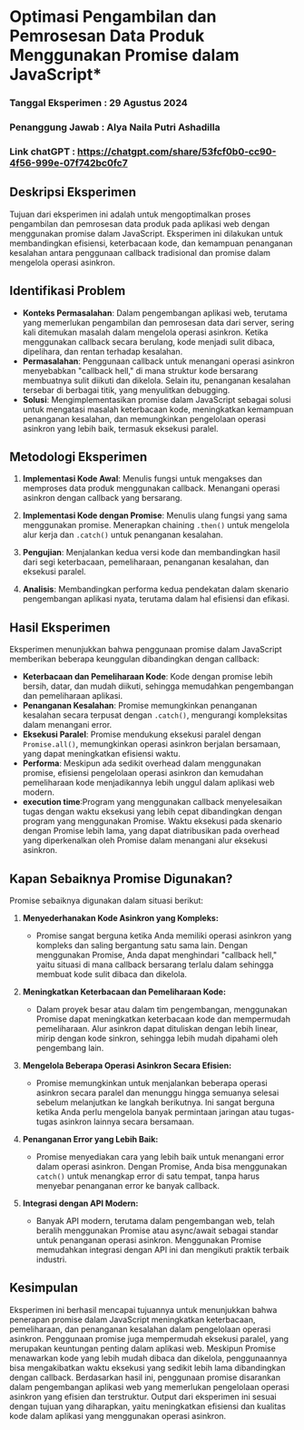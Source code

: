 # **Optimasi Pengambilan dan Pemrosesan Data Produk Menggunakan Promise dalam JavaScript***
### Tanggal Eksperimen : 29 Agustus 2024
### Penanggung Jawab : Alya Naila Putri Ashadilla
### Link chatGPT : https://chatgpt.com/share/53fcf0b0-cc90-4f56-999e-07f742bc0fc7
## **Deskripsi Eksperimen**
Tujuan dari eksperimen ini adalah untuk mengoptimalkan proses pengambilan dan pemrosesan data produk pada aplikasi web dengan menggunakan promise dalam JavaScript. Eksperimen ini dilakukan untuk membandingkan efisiensi, keterbacaan kode, dan kemampuan penanganan kesalahan antara penggunaan callback tradisional dan promise dalam mengelola operasi asinkron.

## **Identifikasi Problem**
- **Konteks Permasalahan**: Dalam pengembangan aplikasi web, terutama yang memerlukan pengambilan dan pemrosesan data dari server, sering kali ditemukan masalah dalam mengelola operasi asinkron. Ketika menggunakan callback secara berulang, kode menjadi sulit dibaca, dipelihara, dan rentan terhadap kesalahan.
- **Permasalahan**: Penggunaan callback untuk menangani operasi asinkron menyebabkan "callback hell," di mana struktur kode bersarang membuatnya sulit diikuti dan dikelola. Selain itu, penanganan kesalahan tersebar di berbagai titik, yang menyulitkan debugging.
- **Solusi**: Mengimplementasikan promise dalam JavaScript sebagai solusi untuk mengatasi masalah keterbacaan kode, meningkatkan kemampuan penanganan kesalahan, dan memungkinkan pengelolaan operasi asinkron yang lebih baik, termasuk eksekusi paralel.

## **Metodologi Eksperimen**
1. **Implementasi Kode Awal**: Menulis fungsi untuk mengakses dan memproses data produk menggunakan callback. Menangani operasi asinkron dengan callback yang bersarang.

2. **Implementasi Kode dengan Promise**: Menulis ulang fungsi yang sama menggunakan promise. Menerapkan chaining `.then()` untuk mengelola alur kerja dan `.catch()` untuk penanganan kesalahan.

3. **Pengujian**: Menjalankan kedua versi kode dan membandingkan hasil dari segi keterbacaan, pemeliharaan, penanganan kesalahan, dan eksekusi paralel.

4. **Analisis**: Membandingkan performa kedua pendekatan dalam skenario pengembangan aplikasi nyata, terutama dalam hal efisiensi dan efikasi.

## **Hasil Eksperimen**
Eksperimen menunjukkan bahwa penggunaan promise dalam JavaScript memberikan beberapa keunggulan dibandingkan dengan callback:
- **Keterbacaan dan Pemeliharaan Kode**: Kode dengan promise lebih bersih, datar, dan mudah diikuti, sehingga memudahkan pengembangan dan pemeliharaan aplikasi.
- **Penanganan Kesalahan**: Promise memungkinkan penanganan kesalahan secara terpusat dengan `.catch()`, mengurangi kompleksitas dalam menangani error.
- **Eksekusi Paralel**: Promise mendukung eksekusi paralel dengan `Promise.all()`, memungkinkan operasi asinkron berjalan bersamaan, yang dapat meningkatkan efisiensi waktu.
- **Performa**: Meskipun ada sedikit overhead dalam menggunakan promise, efisiensi pengelolaan operasi asinkron dan kemudahan pemeliharaan kode menjadikannya lebih unggul dalam aplikasi web modern.
- **execution time**:Program yang menggunakan callback menyelesaikan tugas dengan waktu eksekusi yang lebih cepat dibandingkan dengan program yang menggunakan Promise.
Waktu eksekusi pada skenario dengan Promise lebih lama, yang dapat diatribusikan pada overhead yang diperkenalkan oleh Promise dalam menangani alur eksekusi asinkron.

## Kapan Sebaiknya Promise Digunakan?
Promise sebaiknya digunakan dalam situasi berikut:
1. **Menyederhanakan Kode Asinkron yang Kompleks:** 
   - Promise sangat berguna ketika Anda memiliki operasi asinkron yang kompleks dan saling bergantung satu sama lain. Dengan menggunakan Promise, Anda dapat menghindari "callback hell," yaitu situasi di mana callback bersarang terlalu dalam sehingga membuat kode sulit dibaca dan dikelola.

2. **Meningkatkan Keterbacaan dan Pemeliharaan Kode:**
   - Dalam proyek besar atau dalam tim pengembangan, menggunakan Promise dapat meningkatkan keterbacaan kode dan mempermudah pemeliharaan. Alur asinkron dapat dituliskan dengan lebih linear, mirip dengan kode sinkron, sehingga lebih mudah dipahami oleh pengembang lain.

3. **Mengelola Beberapa Operasi Asinkron Secara Efisien:**
   - Promise memungkinkan untuk menjalankan beberapa operasi asinkron secara paralel dan menunggu hingga semuanya selesai sebelum melanjutkan ke langkah berikutnya. Ini sangat berguna ketika Anda perlu mengelola banyak permintaan jaringan atau tugas-tugas asinkron lainnya secara bersamaan.

4. **Penanganan Error yang Lebih Baik:**
   - Promise menyediakan cara yang lebih baik untuk menangani error dalam operasi asinkron. Dengan Promise, Anda bisa menggunakan `catch()` untuk menangkap error di satu tempat, tanpa harus menyebar penanganan error ke banyak callback.

5. **Integrasi dengan API Modern:**
   - Banyak API modern, terutama dalam pengembangan web, telah beralih menggunakan Promise atau async/await sebagai standar untuk penanganan operasi asinkron. Menggunakan Promise memudahkan integrasi dengan API ini dan mengikuti praktik terbaik industri.

## **Kesimpulan**
Eksperimen ini berhasil mencapai tujuannya untuk menunjukkan bahwa penerapan promise dalam JavaScript meningkatkan keterbacaan, pemeliharaan, dan penanganan kesalahan dalam pengelolaan operasi asinkron. Penggunaan promise juga mempermudah eksekusi paralel, yang merupakan keuntungan penting dalam aplikasi web. Meskipun Promise menawarkan kode yang lebih mudah dibaca dan dikelola, penggunaannya bisa mengakibatkan waktu eksekusi yang sedikit lebih lama dibandingkan dengan callback. Berdasarkan hasil ini, penggunaan promise disarankan dalam pengembangan aplikasi web yang memerlukan pengelolaan operasi asinkron yang efisien dan terstruktur. Output dari eksperimen ini sesuai dengan tujuan yang diharapkan, yaitu meningkatkan efisiensi dan kualitas kode dalam aplikasi yang menggunakan operasi asinkron.